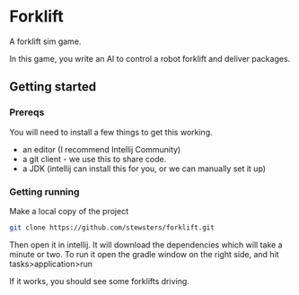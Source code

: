 # Forklift

A forklift sim game.

In this game, you write an AI to control a robot forklift and deliver packages.

## Getting started

### Prereqs

You will need to install a few things to get this working.

* an editor (I recommend Intellij Community)
* a git client - we use this to share code.
* a JDK (intellij can install this for you, or we can manually set it up)

### Getting running

Make a local copy of the project

```bash
git clone https://github.com/stewsters/forklift.git
```

Then open it in intellij. It will download the dependencies which will take a minute or two.
To run it open the gradle window on the right side, and hit tasks>application>run

If it works, you should see some forklifts driving.